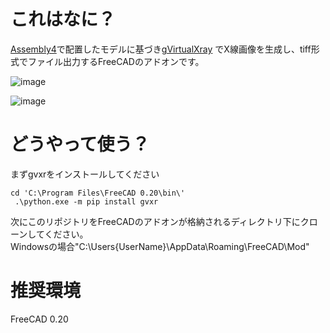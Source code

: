# これはなに？
[Assembly4](https://github.com/Zolko-123/FreeCAD_Assembly4)で配置したモデルに基づき[gVirtualXray](https://gvirtualxray.fpvidal.net/) でX線画像を生成し、tiff形式でファイル出力するFreeCADのアドオンです。  

![image](https://github.com/kgoto-r/XRayImaging/assets/67081350/643eaf51-81c2-4c35-abcb-d254207bba6f)

![image](https://github.com/kgoto-r/XRayImaging/assets/67081350/aea91e55-da26-429b-ab58-1f7b088086a3)

# どうやって使う？
まずgvxrをインストールしてください  
```
cd 'C:\Program Files\FreeCAD 0.20\bin\'
 .\python.exe -m pip install gvxr
```

次にこのリポジトリをFreeCADのアドオンが格納されるディレクトリ下にクローンしてください。  
Windowsの場合"C:\Users\{UserName}\AppData\Roaming\FreeCAD\Mod"

# 推奨環境
FreeCAD 0.20
